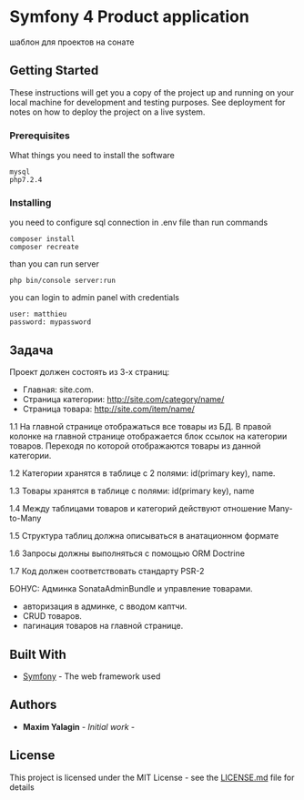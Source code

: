 # Symfony 4 Product application 

шаблон для проектов на сонате

## Getting Started

These instructions will get you a copy of the project up and running on your local machine for development and testing purposes. See deployment for notes on how to deploy the project on a live system.

### Prerequisites

What things you need to install the software

```
mysql
php7.2.4
```

### Installing

you need to configure sql connection in .env file
than run commands

```
composer install
composer recreate
```

than you can run server

```
php bin/console server:run
```

you can login to admin panel with credentials

```
user: matthieu
password: mypassword
```
##  Задача

Проект должен состоять из 3-х страниц:
- Главная: site.com.
- Страница категории: http://site.com/category/name/
- Страница товара: http://site.com/item/name/

1.1 На главной странице отображаться все товары из БД.
В правой колонке на главной странице отображается блок ссылок на категории товаров. Переходя по которой отображаются товары из данной категории.

1.2 Категории хранятся в таблице с 2 полями: id(primary key), name.

1.3 Товары хранятся в таблице с полями: id(primary key), name

1.4 Между таблицами товаров и категорий действуют отношение Many-to-Many

1.5 Структура таблиц должна описываться в анатационном формате

1.6 Запросы должны выполняться с помощью ORM Doctrine

1.7 Код должен соответствовать стандарту PSR-2

БОНУС: Админка SonataAdminBundle и управление товарами.
- авторизация в админке, с вводом каптчи.
- CRUD товаров.
- пагинация товаров на главной странице.


## Built With

* [Symfony](http://www.symfony.com/) - The web framework used



## Authors

* **Maxim Yalagin** - *Initial work* -
## License

This project is licensed under the MIT License - see the [LICENSE.md](LICENSE.md) file for details




